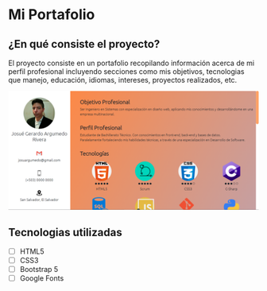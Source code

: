 # Mi Portafolio

## ¿En qué consiste el proyecto?

El proyecto consiste en un portafolio recopilando información acerca de mi perfil profesional incluyendo secciones como mis objetivos, tecnologias que manejo, educación, idiomas, intereses, proyectos realizados, etc.

![Portfolio](./resources/Portafolio.png)


## Tecnologias utilizadas

- [ ] HTML5
- [ ] CSS3
- [ ] Bootstrap 5
- [ ] Google Fonts
